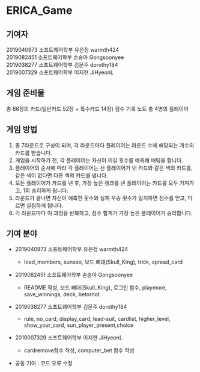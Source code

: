 # ERICA_Game

## 기여자
2019040973 소프트웨어학부 유은정 warmth424\
2019082451 소프트웨어학부 손승아 Gongsoonyee\
2019038277 소프트웨어학부 김문주 dorothy184\
2019007329 소프트웨어학부 이지현 JiHyeonL

## 게임 준비물
총 66장의 카드(일반카드 52장 + 특수카드 14장)
점수 기록 노트
총 4명의 플레이어

## 게임 방법
1. 총 7라운드로 구성이 되며, 각 라운드마다 플레이어는 라운드 수에 해당되는 개수의 카드를 받습니다.
2. 게임을 시작하기 전, 각 플레이어는 자신이 이길 횟수를 예측해 배팅을 합니다.
3. 플레이어의 순서에 따라 각 플레이어는 선 플레이어가 낸 카드와 같은 색의 카드를, 같은 색이 없다면 다른 색의 카드를 냅니다.
4. 모든 플레이어가 카드를 낸 후, 가장 높은 랭크를 낸 플레이어는 카드를 모두 가져가고, 1회 승리하게 됩니다.
5. 라운드가 끝나면 자신이 예측한 횟수와 실제 우승 횟수가 일치하면 점수를 얻고, 다르면 실점하게 됩니다.
6. 각 라운드마다 이 과정을 반복하고, 점수 합계가 가장 높은 플레이어가 승리합니다.


## 기여 분야
* 2019040973 소프트웨어학부 유은정 warmth424
  * load_members, sunseo, 보드 뼈대(Skull_King), trick, spread_card
* 2019082451 소프트웨어학부 손승아 Gongsoonyee
  * README 작성, 보드 뼈대(Skull_King), 로그인 함수, playmore, save_winnings, deck, betornot
* 2019038277 소프트웨어학부 김문주 dorothy184
  * rule, no_card, display_card, lead-suit, cardlist, higher_level, show_your_card, sun_player_present,choice
* 2019007329 소프트웨어학부 이지현 JiHyeonL
  * cardremove함수 작성, computer_bet 함수 작성

* 공동 기여 : 코드 오류 수정
